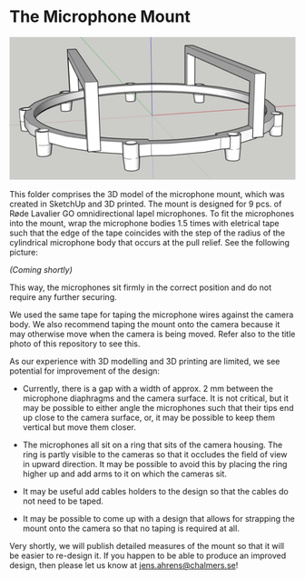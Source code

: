 # The Microphone Mount

![microphone_mount](pics/microphone_mount.png "microphone_mount")

This folder comprises the 3D model of the microphone mount, which was created in SketchUp and 3D printed. The mount is designed for 9 pcs. of Røde Lavalier GO omnidirectional lapel microphones. To fit the microphones into the mount, wrap the microphone bodies 1.5 times with eletrical tape such that the edge of the tape coincides with the step of the radius of the cylindrical microphone body that occurs at the pull relief. See the following picture:

*(Coming shortly)*

This way, the microphones sit firmly in the correct position and do not require any further securing. 

We used the same tape for taping the microphone wires against the camera body. We also recommend taping the mount onto the camera because it may otherwise move when the camera is being moved. Refer also to the title photo of this repository to see this. 

As our experience with 3D modelling and 3D printing are limited, we see potential for improvement of the design:

* Currently, there is a gap with a width of approx. 2 mm between the microphone diaphragms and the camera surface. It is not critical, but it may be possible to either angle the microphones such that their tips end up close to the camera surface, or, it may be possible to keep them vertical but move them closer.

* The microphones all sit on a ring that sits of the camera housing. The ring is partly visible to the cameras so that it occludes the field of view in upward direction. It may be possible to avoid this by placing the ring higher up and add arms to it on which the cameras sit.

* It may be useful add cables holders to the design so that the cables do not need to be taped. 

* It may be possible to come up with a design that allows for strapping the mount onto the camera so that no taping is required at all. 

Very shortly, we will publish detailed measures of the mount so that it will be easier to re-design it. If you happen to be able to produce an improved design, then please let us know at jens.ahrens@chalmers.se!